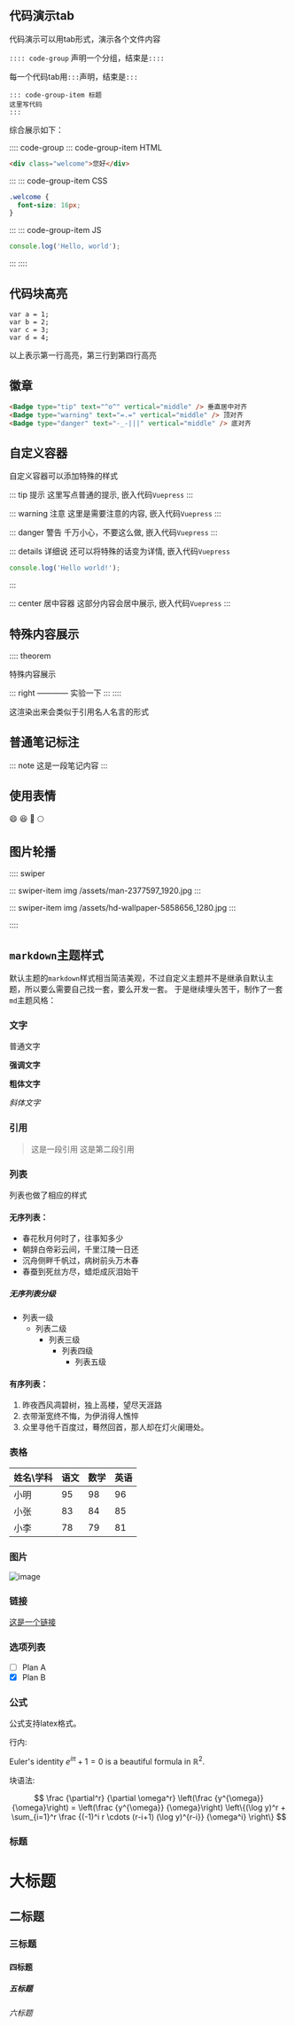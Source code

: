 ## 代码演示tab

代码演示可以用tab形式，演示各个文件内容

`:::: code-group` 声明一个分组，结束是`::::`

每一个代码tab用`:::`声明，结束是`:::`

```
::: code-group-item 标题
这里写代码
:::
```

综合展示如下：

:::: code-group
::: code-group-item HTML

```html
<div class="welcome">您好</div>
```

:::
::: code-group-item CSS

```css
.welcome {
  font-size: 16px;
}
```

:::
::: code-group-item JS

```js
console.log('Hello, world');
```

:::
::::

## 代码块高亮

```js{1, 3-4}
var a = 1;
var b = 2;
var c = 3;
var d = 4;
```

以上表示第一行高亮，第三行到第四行高亮

## 徽章

```html
<Badge type="tip" text="^o^" vertical="middle" /> 垂直居中对齐
<Badge type="warning" text="=.=" vertical="middle" /> 顶对齐
<Badge type="danger" text="-_-|||" vertical="middle" /> 底对齐
```

## 自定义容器

自定义容器可以添加特殊的样式

::: tip 提示
这里写点普通的提示, 嵌入代码`Vuepress`
:::

::: warning 注意
这里是需要注意的内容, 嵌入代码`Vuepress`
:::

::: danger 警告
千万小心，不要这么做, 嵌入代码`Vuepress`
:::

::: details 详细说
还可以将特殊的话变为详情, 嵌入代码`Vuepress`

```js
console.log('Hello world!');
```

:::

::: center 居中容器
这部分内容会居中展示, 嵌入代码`Vuepress`
:::

## 特殊内容展示

:::: theorem

特殊内容展示

::: right
———— 实验一下
:::
::::

这渲染出来会类似于引用名人名言的形式

## 普通笔记标注

::: note
这是一段笔记内容
:::


## 使用表情

:smile: :laughing: :hospital: :full_moon:

## 图片轮播

:::: swiper

::: swiper-item img
/assets/man-2377597_1920.jpg
:::

::: swiper-item img
/assets/hd-wallpaper-5858656_1280.jpg
:::

::::

## `markdown`主题样式

默认主题的`markdown`样式相当简洁美观，不过自定义主题并不是继承自默认主题，所以要么需要自己找一套，要么开发一套。
于是继续埋头苦干，制作了一套`md`主题风格：

### 文字

普通文字

**强调文字**

__粗体文字__

_斜体文字_

### 引用

> 这是一段引用
> 这是第二段引用

### 列表

列表也做了相应的样式

#### 无序列表：

- 春花秋月何时了，往事知多少
- 朝辞白帝彩云间，千里江陵一日还
- 沉舟侧畔千帆过，病树前头万木春
- 春蚕到死丝方尽，蜡炬成灰泪始干

##### 无序列表分级

- 列表一级
  - 列表二级
    - 列表三级
      - 列表四级
        - 列表五级

#### 有序列表：

1. 昨夜西风凋碧树，独上高楼，望尽天涯路
2. 衣带渐宽终不悔，为伊消得人憔悴
3. 众里寻他千百度过，蓦然回首，那人却在灯火阑珊处。

### 表格

|姓名\学科|语文|数学|英语|
|---|---|---|---|
|小明|95|98|96|
|小张|83|84|85|
|小李|78|79|81|

### 图片

![image](/assets/beach-g8153c8171_640.jpg)

### 链接

[这是一个链接](https://muray.xyz)

### 选项列表

- [ ] Plan A
- [x] Plan B

### 公式

公式支持latex格式。

行内:

Euler's identity $e^{i\pi}+1=0$ is a beautiful formula in $\mathbb{R}^2$.

块语法:

$$
\frac {\partial^r} {\partial \omega^r} \left(\frac {y^{\omega}} {\omega}\right) 
= \left(\frac {y^{\omega}} {\omega}\right) \left\{(\log y)^r + \sum_{i=1}^r \frac {(-1)^i r \cdots (r-i+1) (\log y)^{r-i}} {\omega^i} \right\}
$$

### 标题

# 大标题

## 二标题

### 三标题

#### 四标题

##### 五标题

###### 六标题

